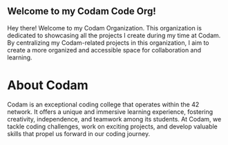 ## Welcome to my Codam Code Org!

Hey there! Welcome to my Codam Organization. This organization is dedicated to showcasing all the projects I create during my time at Codam. By centralizing my Codam-related projects in this organization, I aim to create a more organized and accessible space for collaboration and learning.

# About Codam

Codam is an exceptional coding college that operates within the 42 network. It offers a unique and immersive learning experience, fostering creativity, independence, and teamwork among its students. At Codam, we tackle coding challenges, work on exciting projects, and develop valuable skills that propel us forward in our coding journey.
